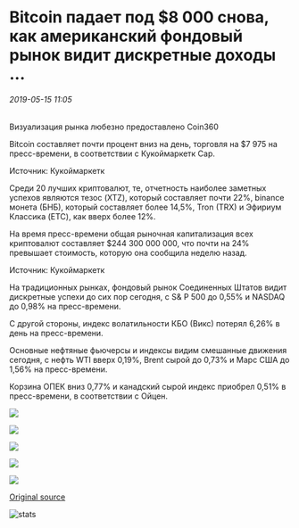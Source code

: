 # Bitcoin падает под $8 000 снова, как американский фондовый рынок видит дискретные доходы ...

###### 2019-05-15 11:05

Визуализация рынка любезно предоставлено Coin360

Bitcoin составляет почти процент вниз на день, торговля на $7 975 на пресс-времени, в соответствии с Кукоймаркетк Cap.

Источник: Кукоймаркетк

Среди 20 лучших криптовалют, те, отчетность наиболее заметных успехов являются тезос (XTZ), который составляет почти 22%, binance монета (БНБ), который составляет более 14,5%, Tron (TRX) и Эфириум Классика (ETC), как вверх более 12%.

На время пресс-времени общая рыночная капитализация всех криптовалют составляет $244 300 000 000, что почти на 24% превышает стоимость, которую она сообщила неделю назад.

Источник: Кукоймаркетк

На традиционных рынках, фондовый рынок Соединенных Штатов видит дискретные успехи до сих пор сегодня, с S& P 500 до 0,55% и NASDAQ до 0,98% на пресс-времени.

С другой стороны, индекс волатильности КБО (Викс) потерял 6,26% в день на пресс-времени.

Основные нефтяные фьючерсы и индексы видим смешанные движения сегодня, с нефть WTI вверх 0,19%, Brent сырой до 0,73% и Марс США до 1,56% на пресс-времени.

Корзина ОПЕК вниз 0,77% и канадский сырой индекс приобрел 0,51% в пресс-времени, в соответствии с Ойцен.

![](https://s3.cointelegraph.com/storage/uploads/view/a84f11651d3b0f3790cdb4da69da56b5.png)

![](https://s3.cointelegraph.com/storage/uploads/view/536b6da9ef0158953b2b1eba2d5124dc.png)

![](https://s3.cointelegraph.com/storage/uploads/view/b1dcf6c6b20b70dc4e3e4f4999bb78ec.png)

![](https://s3.cointelegraph.com/storage/uploads/view/f6fa6e26eb5d5a94559067056ee66ffd.png)

![](https://s3.cointelegraph.com/storage/uploads/view/1cfd4a5c6594c7e21f539b374992d91c.png)

[Original source](https://cointelegraph.com/news/bitcoin-falls-under-8-000-again-as-us-stock-market-sees-discrete-gains)

![stats](https://c.statcounter.com/11760860/0/a89fa40b/1/ "stats")